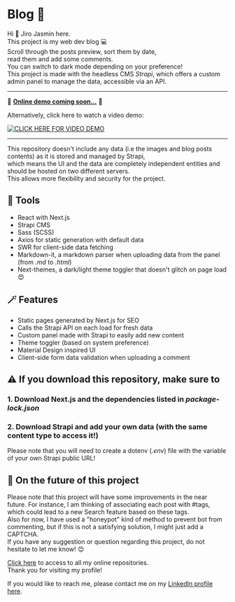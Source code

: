 # Blog 📝

Hi 👋 Jiro Jasmin here.  
This project is my web dev blog  💻  
Scroll through the posts preview, sort them by date,  
read them and add some comments.  
You can switch to dark mode depending on your preference!  
This project is made with the headless CMS *Strapi*, which offers a custom admin panel to manage the data, accessible via an API.

---  
  
🚀 **[Online demo coming soon...](https://jiro-jasmin.github.io)** 🚀  
   
Alternatively, click here to watch a video demo:  
 
[![CLICK HERE FOR VIDEO DEMO](https://img.youtube.com/vi/pqqSpC_XyhI/0.jpg)](https://youtu.be/pqqSpC_XyhI)
  
---
  
This repository doesn't include any data (i.e the images and blog posts contents) as it is stored and managed by Strapi,  
which means the UI and the data are completely independent entities and should be hosted on two different servers.  
This allows more flexibility and security for the project.  

## 🔧 Tools

- React with Next.js
- Strapi CMS
- Sass (SCSS)
- Axios for static generation with default data
- SWR for client-side data fetching
- Markdown-it, a markdown parser when uploading data from the panel (from *.md* to *.html*)
- Next-themes, a dark/light theme toggler that doesn't glitch on page load 😍

## 🪄 Features

- Static pages generated by Next.js for SEO
- Calls the Strapi API on each load for fresh data
- Custom panel made with Strapi to easily add new content
- Theme toggler (based on system preference)
- Material Design inspired UI
- Client-side form data validation when uploading a comment

## ⚠️ If you download this repository, make sure to  

### 1. Download Next.js and the dependencies listed in *package-lock.json*

### 2. Download Strapi and add your own data (with the same content type to access it!)
Please note that you will need to create a dotenv (*.env*) file with the variable of your own Strapi public URL!

## 🔮 On the future of this project  
  
Please note that this project will have some improvements in the near future. 
For instance, I am thinking of associating each post with #tags, which could lead to a new Search feature based on these tags.  
Also for now, I have used a "honeypot" kind of method to prevent bot from commenting, but if this is not a satisfying solution, I might just add a CAPTCHA.  
If you have any suggestion or question regarding this project, do not hesitate to let me know! 😊  

[Click here](https://github.com/jiro-jasmin?tab=repositories) to access to all my online repositories.  
Thank you for visiting my profile!  

If you would like to reach me, please contact me on my [LinkedIn profile here](https://www.linkedin.com/in/jiro-jasmin).

